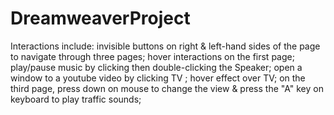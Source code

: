 # DreamweaverProject
Interactions include:
invisible buttons on right & left-hand sides of the page to navigate through three pages;
 hover interactions on the first page; 
 play/pause music by clicking then double-clicking the Speaker;
 open a window to a youtube video by clicking TV ;
 hover effect over TV;
 on the third page, press down on mouse to change the view & press the "A" key on keyboard to play traffic sounds;
